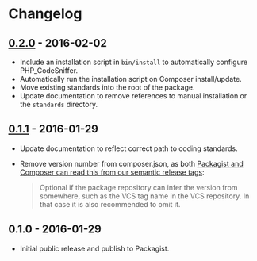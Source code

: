 # Changelog

## [0.2.0] - 2016-02-02

* Include an installation script in `bin/install` to automatically configure PHP_CodeSniffer.
* Automatically run the installation script on Composer install/update.
* Move existing standards into the root of the package.
* Update documentation to remove references to manual installation or the `standards` directory.

## [0.1.1] - 2016-01-29

* Update documentation to reflect correct path to coding standards.
* Remove version number from composer.json, as both [Packagist and Composer can read this from our semantic release tags](https://getcomposer.org/doc/04-schema.md#version):

	> Optional if the package repository can infer the version from somewhere, such as the VCS tag name in the VCS repository. In that case it is also recommended to omit it.


## 0.1.0 - 2016-01-29

* Initial public release and publish to Packagist.


[0.2.0]: https://github.com/10up/10up-coding-standards/compare/v0.1.1...master
[0.1.1]: https://github.com/10up/10up-coding-standards/compare/v0.1.0...v0.1.1